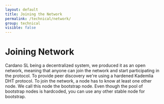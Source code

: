 ```yaml
---
layout: default
title: Joining the Network
permalink: /technical/network/
group: technical
visible: false
---
```

[//]: # (Reviewed at e1d0f9fb37a3f1378341716916f0321fb55698df)

# Joining Network

Cardano SL being a decentralized system, we produced it as an open
network, meaning that anyone can join the network and start
participating in the protocol. To provide peer discovery we're using
a hardened Kademlia DHT protocol. To join the network, a node has to know
at least one other node. We call this node the bootstrap node. Even
though the pool of bootstrap nodes is hardcoded, you can use any other
stable node for bootstrap.
